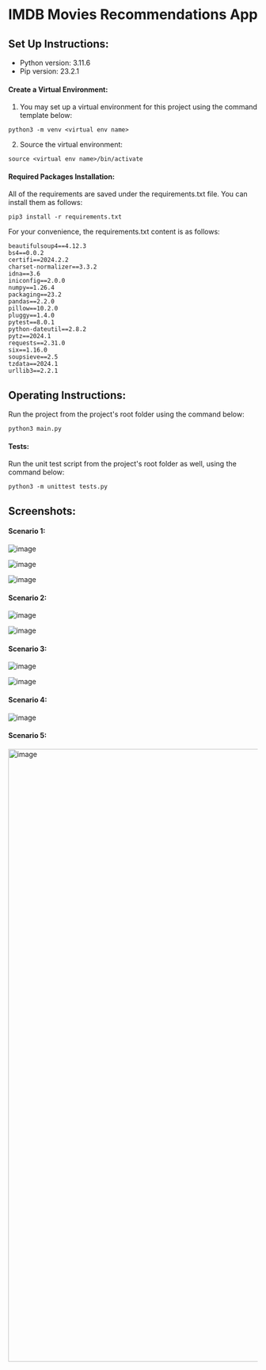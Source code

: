 # IMDB Movies Recommendations App

## Set Up Instructions:

- Python version: 3.11.6
- Pip version: 23.2.1

#### Create a Virtual Environment:

1. You may set up a virtual environment for this project using the command template below:

```
python3 -m venv <virtual env name>
```
2. Source the virtual environment:

```
source <virtual env name>/bin/activate
```

#### Required Packages Installation:

All of the requirements are saved under the requirements.txt file. You can install them as follows:

```
pip3 install -r requirements.txt
```

For your convenience, the requirements.txt content is as follows:
```
beautifulsoup4==4.12.3
bs4==0.0.2
certifi==2024.2.2
charset-normalizer==3.3.2
idna==3.6
iniconfig==2.0.0
numpy==1.26.4
packaging==23.2
pandas==2.2.0
pillow==10.2.0
pluggy==1.4.0
pytest==8.0.1
python-dateutil==2.8.2
pytz==2024.1
requests==2.31.0
six==1.16.0
soupsieve==2.5
tzdata==2024.1
urllib3==2.2.1
```

## Operating Instructions:

Run the project from the project's root folder using the command below:
```
python3 main.py
```

#### Tests:
Run the unit test script from the project's root folder as well, using the command below:
```
python3 -m unittest tests.py
```

## Screenshots:

#### Scenario 1:
![image](https://github.com/YonatanHen/IMDB-Movies-Recommendations-App/assets/57364867/53346c46-5ba3-47af-97ee-1914458a9ed8)

![image](https://github.com/YonatanHen/[IMDB-Movies-Recommendations-App](https://github.com/YonatanHen/IMDB-Movies-Recommendations-App/assets/57364867/53346c46-5ba3-47af-97ee-1914458a9ed8)/assets/57364867/9741cb02-9568-4829-842d-0de4db99c0f4)

![image](https://github.com/YonatanHen/IMDB-Movies-Recommendations-App/assets/57364867/7b32b8b5-4473-4d1f-a4dd-0061a9b1e221)

#### Scenario 2:
![image](https://github.com/YonatanHen/IMDB-Movies-Recommendations-App/assets/57364867/f2208474-d472-45aa-835e-d8ebc6c2aead)

![image](https://github.com/YonatanHen/IMDB-Movies-Recommendations-App/assets/57364867/47b4f216-dcc8-44ba-80d2-75880f2d4e03)

#### Scenario 3:
![image](https://github.com/YonatanHen/IMDB-Movies-Recommendations-App/assets/57364867/d247e3a0-05f0-4f9e-90c5-b01ad012d7d0)

![image](https://github.com/YonatanHen/IMDB-Movies-Recommendations-App/assets/57364867/658c1dac-d187-4ccc-a675-3eb07b91e883)

#### Scenario 4:
![image](https://github.com/YonatanHen/IMDB-Movies-Recommendations-App/assets/57364867/872552ff-fdc7-4fa4-a21a-90bd34420119)

#### Scenario 5:
<img width="1238" alt="image" src="https://github.com/YonatanHen/IMDB-Movies-Recommendations-App/assets/57364867/09b0fced-eea7-423a-b686-79e209449d92">
